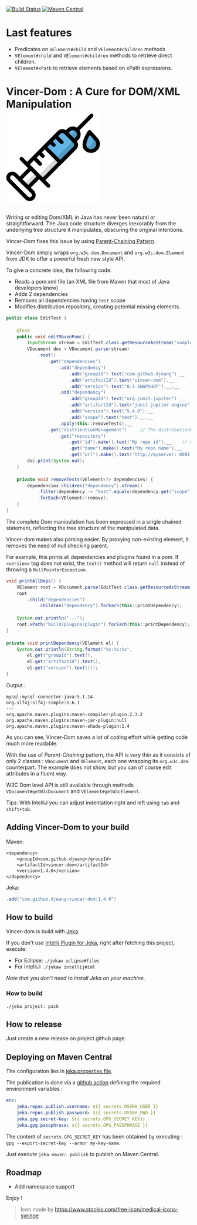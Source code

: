 [![Build Status](https://travis-ci.org/djeang/vincer-dom.svg?branch=master)](https://travis-ci.org/djeang/vincer-dom)
[![Maven Central](https://img.shields.io/maven-central/v/com.github.djeang/vincer-dom.svg?label=Maven%20Central)](https://search.maven.org/search?q=g:%22com.github.djeang%22%20AND%20a:%22vincer-dom%22) 

# Last features
*  Predicates on `VElement#child` and `VElement#children` methods
* `VElement#child` and `VElement#children` methods to retrieve direct children.
* `VElement#xPath` to retrieve elements based on xPath expressions.

# Vincer-Dom : A Cure for DOM/XML Manipulation &nbsp; &nbsp; &nbsp; &nbsp; &nbsp; &nbsp;<img src="media/syringe.svg"/> 

Writing or editing Dom/XML in Java has never been natural or straightforward. 
The Java code structure diverges inexorably from the underlying tree structure it manipulates, obscuring the original intentions.

Vincer-Dom fixes this issue by using  [Parent-Chaining Pattern](https://github.com/djeang/parent-chaining/blob/master/readme.md).

Vincer-Dom simply wraps `org.w3c.dom.Document` and `org.w3c.dom.Element` from JDK to offer a powerful fresh new style API. 

To give a concrete idea, the following code:

* Reads a pom.xml file (an XML file from Maven that most of Java developers know)
* Adds 2 dependencies
* Removes all dependencies having `test` scope
* Modifies distribution repository, creating potential missing elements. 

```Java
public class EditTest {
    
    @Test
    public void editMavenPom() {
        InputStream stream = EditTest.class.getResourceAsStream("sample-pom.xml");
        VDocument doc = VDocument.parse(stream)
            .root()
                .get("dependencies")
                    .add("dependency")
                        .add("groupId").text("com.github.djeang").__
                        .add("artifactId").text("vincer-dom").__
                        .add("version").text("0.1-SNAPSHOT").__.__
                    .add("dependency")
                        .add("groupId").text("org.junit.jupiter").__
                        .add("artifactId").text("junit-jupiter-engine").__
                        .add("version").text("5.4.0").__
                        .add("scope").text("test").__.__
                    .apply(this::removeTests).__
                .get("distributionManagement")     // The distributionManagement tag may be present or not
                    .get("repository")      
                        .get("id").make().text("My repo id").__    // make() creates absent element and its ancestors
                        .get("name").make().text("My repo name").__
                        .get("url").make().text("http://myserver::8081").__.__.__.__;
        doc.print(System.out);
    }

    private void removeTests(VElement<?> dependencies) {
        dependencies.children("dependency").stream()
            .filter(dependency -> "test".equals(dependency.get("scope").getText()))
            .forEach(VElement::remove);
    }
}
```
The complete Dom manipulation has been expressed in a single chained statement, reflecting the tree structure 
of the manipulated data.

Vincer-dom makes also parsing easier. By proxying non-existing element, it removes the need of null checking parent.

For example, this prints all dependencies and plugins found in a pom. If `<version>` tag does not exist, the `text()`
method will return `null` instead of throwing a `NullPointerException`.

```Java
void printAllDeps() {
    VElement root = VDocument.parse(EditTest.class.getResourceAsStream("sample-pom.xml")).root();
    root
        .child("dependencies")
            .children("dependency").forEach(this::printDependency);
            
    System.out.println("---");
    root.xPath("build/plugins/plugin").forEach(this::printDependency);
}

private void printDependency(VElement el) {
    System.out.println(String.format("%s:%s:%s", 
        el.get("groupId").text(), 
        el.get("artifactId").text(), 
        el.get("version").text()));
}
```
Output :
```
mysql:mysql-connector-java:5.1.14
org.slf4j:slf4j-simple:1.6.1
---
org.apache.maven.plugins:maven-compiler-plugin:2.3.2
org.apache.maven.plugins:maven-jar-plugin:null
org.apache.maven.plugins:maven-shade-plugin:1.4
```

As you can see, Vincer-Dom saves a lot of coding effort while getting code much more readable.

With the use of *Parent-Chaining* pattern, the API is very thin as it consists of only 
2 classes : `VDocument` and `VElement`, each one wrapping its `org.w3c.dom` counterpart. The example does not show, but you can of course edit attributes in a fluent way.

W3C Dom level API is still available through methods `VDocument#getW3cDocument` and `VElement#getW3cElement`.

Tips: With IntelliJ you can adjust indentation right and left using `tab` and `shift+tab`.

## Adding Vincer-Dom to your build

Maven: 
```
<dependency>
    <groupId>com.github.djeang</groupId>
    <artifactId>vincer-dom</artifactId>
    <version>1.4.0</version>
</dependency>
```

Jeka:
```Java
.add("com.github.djeang:vincer-dom:1.4.0")
```

## How to build

Vincer-dom is build with [Jeka](https://jeka.dev).

If you don't use [Intellij Plugin for Jeka](https://plugins.jetbrains.com/plugin/13489-jeka), right after fetching this
project, execute:
* For Eclipse: `./jekaw eclipse#files`
* For IntelliJ: `./jekaw intellij#iml` 

*Note that you don't need to install Jeka on your machine.*

### How to build

```shell
./jeka project: pack
```

## How to release

Just create a new release on project github page.

## Deploying on Maven Central

The configuration lies in [jeka.properties file](jeka.properties).

The publication is done via a [github action](.github/workflows/main.yml) defining the required environment variables :

```yaml
env:
    jeka.repos.publish.username: ${{ secrets.OSSRH_USER }}
    jeka.repos.publish.password: ${{ secrets.OSSRH_PWD }}
    jeka.gpg.secret-key: ${{ secrets.GPG_SECRET_KEY}}
    jeka.gpg.passphrase: ${{ secrets.GPG_PASSPHRASE }}
```
The content of `secrets.GPG_SECRET_KEY` has been obtained by executing : `gpg --export-secret-key --armor my-key-name`.

Just execute `jeka maven: publish` to publish on Maven Central.
  
## Roadmap
* Add namespace support

Enjoy !


> Icon made by https://www.stockio.com/free-icon/medical-icons-syringe
